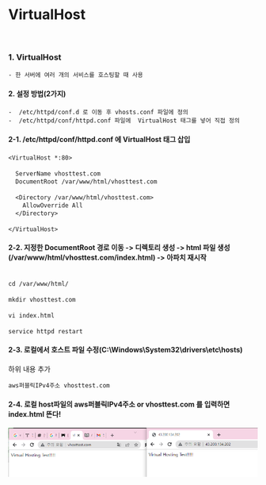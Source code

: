 # VirtualHost 



<br>

### 1. VirtualHost 
    - 한 서버에 여러 개의 서비스를 호스팅할 때 사용
    

#### 2. 설정 방법(2가지) 
    -  /etc/httpd/conf.d 로 이동 후 vhosts.conf 파일에 정의 
    -  /etc/httpd/conf/httpd.conf 파일에  VirtualHost 태그를 넣어 직접 정의 
    
#### 2-1.  /etc/httpd/conf/httpd.conf 에 VirtualHost 태그 삽입 

```plaintext
<VirtualHost *:80>

  ServerName vhosttest.com
  DocumentRoot /var/www/html/vhosttest.com

  <Directory /var/www/html/vhosttest.com>
    AllowOverride All
  </Directory>

</VirtualHost>

```


#### 2-2. 지정한 DocumentRoot 경로 이동 -> 디렉토리 생성 -> html 파일 생성(/var/www/html/vhosttest.com/index.html) -> 아파치 재시작

```plaintext

cd /var/www/html/

mkdir vhosttest.com

vi index.html 

service httpd restart 

```

#### 2-3. 로컬에서 호스트 파일 수정(C:\Windows\System32\drivers\etc\hosts)
하위 내용 추가

```plaintext
aws퍼블릭IPv4주소 vhosttest.com
```


#### 2-4. 로컬 host파일의 aws퍼블릭IPv4주소 or vhosttest.com 를 입력하면 index.html 뜬다! 
![버추얼호스팅](/src/img/virtualhosting.PNG)

